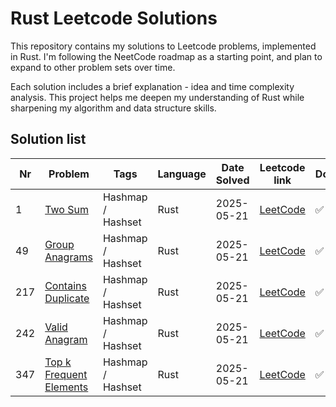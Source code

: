 # Rust Leetcode Solutions

This repository contains my solutions to Leetcode problems, implemented in Rust. I'm following the NeetCode roadmap as a starting point, and plan to expand to other problem sets over time.

Each solution includes a brief explanation - idea and time complexity analysis. This project helps me deepen my understanding of Rust while sharpening my algorithm and data structure skills.

## Solution list

| Nr  | Problem                                                     | Tags              | Language | Date Solved | Leetcode link                                                      | Done |
| --- | ----------------------------------------------------------- | ----------------- | -------- | ----------- | ------------------------------------------------------------------ | ---- |
| 1   | [Two Sum](./1-two-sum.md)                                   | Hashmap / Hashset | Rust     | 2025-05-21  | [LeetCode](https://leetcode.com/problems/two-sum/)                 | ✅    |
| 49  | [Group Anagrams](./49-group-anagrams.md)                    | Hashmap / Hashset | Rust     | 2025-05-21  | [LeetCode](https://leetcode.com/problems/group-anagrams/)          | ✅    |
| 217 | [Contains Duplicate](./217-contains-duplicate.md)           | Hashmap / Hashset | Rust     | 2025-05-21  | [LeetCode](https://leetcode.com/problems/contains-duplicate/)      | ✅    |
| 242 | [Valid Anagram](./242-valid-anagram.md)                     | Hashmap / Hashset | Rust     | 2025-05-21  | [LeetCode](https://leetcode.com/problems/valid-anagram/)           | ✅    |
| 347 | [Top k Frequent Elements](./347-top-k-frequent-elements.md) | Hashmap / Hashset | Rust     | 2025-05-21  | [LeetCode](https://leetcode.com/problems/top-k-frequent-elements/) | ✅    |

